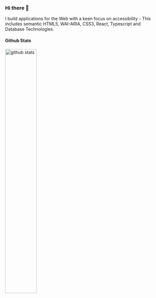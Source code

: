 ### Hi there 👋
I build applications for the Web with a keen focus on accessibility - This includes semantic HTML5, WAI-ARIA, CSS3, React, Typescript and Database Technologies.

#### Github Stats
<img src="https://github-readme-stats.vercel.app/api?username=BhandarkarPawan&show_icons=true&theme=github_dark" alt="github stats" width="45%" align="left"/>


